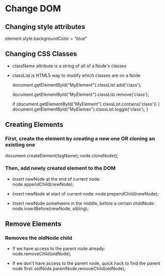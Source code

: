 # Change DOM


## Changing style attributes
element.style.backgroundColor = "blue"

## Changing CSS Classes
* className attribute is a string of all of a Node's classes
* classList is HTML5 way to modify which classes are on a Node

  document.getElementById("MyElement").classList.add('class');
  
  document.getElementById("MyElement").classList.remove('class');
  
  if (document.getElementById("MyElement").classList.contains('class')) {
    document.getElementById("MyElemen").classList.toggle('class');
  }
  
## Creating Elements
### First, create the element by creating a new one OR cloning an existing one
  document.createElement(tagName);
  node.cloneNode();

### Then, add newly created element to the DOM
* Insert newNode at the end of current node: 
  node.appendChild(newNode);

* Insert newNode at start of current node:
  node.prependChild(newNode);

* Insert newNode somehwere in the middle, before a certain childNode:
  node.insertBefore(newNode, sibling);


## Remove Elements
### Removes the oldNode child
* If we have access to the parent node already:
  node.removeChild(oldNode);

* If we don't have access to the parent node, quick hack to find the parent node first:
  oldNode.parentNode.removeChild(oldNode);







